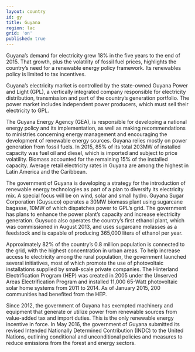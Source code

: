 ```yaml
---
layout: country
id: gy
title: Guyana
region: lac
grid: 'on'
published: true
---
```


Guyana’s demand for electricity grew 18% in the five years to the end of 2015. That growth, plus the volatility of fossil fuel prices, highlights the country’s need for a renewable energy policy framework. Its renewables policy is limited to tax incentives.

Guyana’s electricity market is controlled by the state-owned Guyana Power and Light (GPL), a vertically integrated company responsible for electricity distribution, transmission and part of the country’s generation portfolio. The power market includes independent power producers, which must sell their electricity to GPL.

The Guyana Energy Agency (GEA), is responsible for developing a national energy policy and its implementation, as well as making recommendations to ministries concerning energy management and encouraging the development of renewable energy sources. Guyana relies mostly on power generation from fossil fuels. In 2015, 85% of its total 203MW of installed capacity was fuel oil and diesel, which is imported and subject to price volatility. Biomass accounted for the remaining 15% of the installed capacity. Average retail electricity rates in Guyana are among the highest in Latin America and the Caribbean.

The government of Guyana is developing a strategy for the introduction of renewable energy technologies as part of a plan to diversify its electricity mix. A special focus will be on wind, solar and small hydro. Guyana Sugar Corporation (Guysuco) operates a 30MW biomass plant using sugarcane bagasse, 10MW of which dispatches power to GPL’s grid. The government has plans to enhance the power plant’s capacity and increase electricity generation. Guysuco also operates the country’s first ethanol plant, which was commissioned in August 2013, and uses sugarcane molasses as a feedstock and is capable of producing 365,000 liters of ethanol per year.

Approximately 82% of the country’s 0.8 million population is connected to the grid, with the highest concentration in urban areas. To help increase access to electricity among the rural population, the government launched several initiatives, most of which promote the use of photovoltaic installations supplied by small-scale private companies. The Hinterland Electrification Program (HEP) was created in 2005 under the Unserved Areas Electrification Program and installed 11,000 65-Watt photovoltaic solar home systems from 2011 to 2014. As of January 2015, 200 communities had benefited from the HEP.

Since 2012, the government of Guyana has exempted machinery and equipment that generate or utilize power from renewable sources from value-added tax and import duties. This is the only renewable energy incentive in force. In May 2016, the government of Guyana submitted its revised Intended Nationally Determined Contribution (INDC) to the United Nations, outlining conditional and unconditional policies and measures to reduce emissions from the forest and energy sectors.
